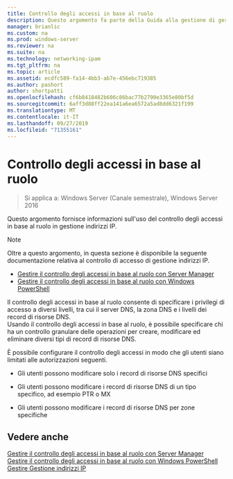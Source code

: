 ```yaml
---
title: Controllo degli accessi in base al ruolo
description: Questo argomento fa parte della Guida alla gestione di gestione indirizzi IP in Windows Server 2016.
manager: brianlic
ms.custom: na
ms.prod: windows-server
ms.reviewer: na
ms.suite: na
ms.technology: networking-ipam
ms.tgt_pltfrm: na
ms.topic: article
ms.assetid: ecdfc589-fa14-4bb3-ab7e-456ebc719385
ms.author: pashort
author: shortpatti
ms.openlocfilehash: cf6b8418482b606c86bac77b2790e3365e80bf5d
ms.sourcegitcommit: 6aff3d88ff22ea141a6ea6572a5ad8dd6321f199
ms.translationtype: MT
ms.contentlocale: it-IT
ms.lasthandoff: 09/27/2019
ms.locfileid: "71355161"
---
```

# <a name="role-based-access-control"></a>Controllo degli accessi in base al ruolo

>Si applica a: Windows Server (Canale semestrale), Windows Server 2016

Questo argomento fornisce informazioni sull'uso del controllo degli accessi in base al ruolo in gestione indirizzi IP.  
  
> [!NOTE]  
> Oltre a questo argomento, in questa sezione è disponibile la seguente documentazione relativa al controllo di accesso di gestione indirizzi IP.  
>   
> -   [Gestire il controllo degli accessi in base al ruolo con Server Manager](../../technologies/ipam/Manage-Role-Based-Access-Control-with-Server-Manager.md)  
> -   [Gestire il controllo degli accessi in base al ruolo con Windows PowerShell](../../technologies/ipam/Manage-Role-Based-Access-Control-with-Windows-PowerShell.md)  
  
Il controllo degli accessi in base al ruolo consente di specificare i privilegi di accesso a diversi livelli, tra cui il server DNS, la zona DNS e i livelli dei record di risorse DNS.  
Usando il controllo degli accessi in base al ruolo, è possibile specificare chi ha un controllo granulare delle operazioni per creare, modificare ed eliminare diversi tipi di record di risorse DNS.  
  
È possibile configurare il controllo degli accessi in modo che gli utenti siano limitati alle autorizzazioni seguenti.  
  
-   Gli utenti possono modificare solo i record di risorse DNS specifici  
  
-   Gli utenti possono modificare i record di risorse DNS di un tipo specifico, ad esempio PTR o MX  
  
-   Gli utenti possono modificare i record di risorse DNS per zone specifiche  
  
## <a name="see-also"></a>Vedere anche  
[Gestire il controllo degli accessi in base al ruolo con Server Manager](../../technologies/ipam/Manage-Role-Based-Access-Control-with-Server-Manager.md)  
[Gestire il controllo degli accessi in base al ruolo con Windows PowerShell](../../technologies/ipam/Manage-Role-Based-Access-Control-with-Windows-PowerShell.md)  
[Gestire Gestione indirizzi IP](Manage-IPAM.md)  
  


